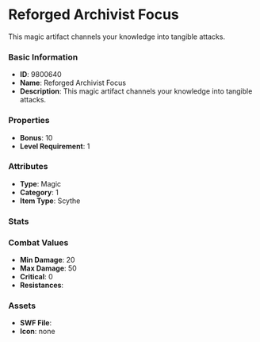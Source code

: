 # Reforged Archivist Focus

This magic artifact channels your knowledge into tangible attacks.

### Basic Information

- **ID**: 9800640
- **Name**: Reforged Archivist Focus
- **Description**: This magic artifact channels your knowledge into tangible attacks.

### Properties

- **Bonus**: 10
- **Level Requirement**: 1

### Attributes

- **Type**: Magic     
- **Category**: 1
- **Item Type**: Scythe

### Stats


### Combat Values

- **Min Damage**: 20
- **Max Damage**: 50
- **Critical**: 0
- **Resistances**: 

### Assets

- **SWF File**: 
- **Icon**: none

